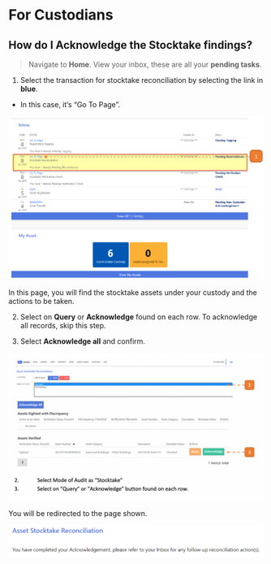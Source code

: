 # For Custodians

## How do I Acknowledge the Stocktake findings?

> Navigate to **Home**. View your inbox, these are all your **pending tasks**.

1. Select the transaction for stocktake reconciliation by selecting the link in **blue**.

- In this case, it’s “Go To Page”.

![](images/ASFC.png "ASFC")

In this page, you will find the stocktake assets under your custody and the actions to be taken.

2. Select on **Query** or **Acknowledge** found on each row. 
To acknowledge all records, skip this step.

3. Select **Acknowledge all** and confirm.

![](images/ASFC2.png "ASFC2")

You will be redirected to the page shown.

![](images/ASFC3.png "ASFC3")
